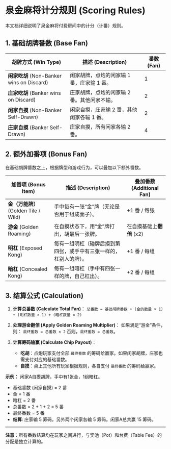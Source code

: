 # 泉金麻将计分规则 (Scoring Rules)

本文档详细说明了泉金麻将付费房间中的计分（计番）规则。

## 1. 基础胡牌番数 (Base Fan)

| 胡牌方式 (Win Type)   | 描述 (Description)                               | 番数 (Fan) |
| --------------------- | ------------------------------------------------ | ---------- |
| **闲家吃胡** (Non-Banker wins on Discard) | 闲家胡牌，点炮的闲家输 1 番，庄家输 1 番。   | 1          |
| **庄家吃胡** (Banker wins on Discard) | 庄家胡牌，点炮的闲家输 2 番。其他闲家不输。 | 2          |
| **闲家自摸** (Non-Banker Self-Drawn) | 闲家自摸，庄家输 2 番，其他闲家各输 1 番。   | 2          |
| **庄家自摸** (Banker Self-Drawn) | 庄家自摸，所有闲家各输 2 番。                   | 4          |

## 2. 额外加番项 (Bonus Fan)

在基础胡牌番数之上，根据牌型和游戏行为，可以叠加以下额外番数。

| 加番项 (Bonus Item) | 描述 (Description)                                     | 叠加番数 (Additional Fan) |
| ------------------- | ------------------------------------------------------ | ------------------------- |
| **金（万能牌）** (Golden Tile / Wild) | 手中每有一张“金”牌（无论是否用于组成面子）。       | +1 番 / 每张              |
| **游金** (Golden Roaming)           | 在自摸状态下，用“金”牌打出，胡最后一张牌。       | 在自摸基础上**翻倍** (x2) |
| **明杠** (Exposed Kong)             | 每有一组明杠（碰牌后摸到第四张，或手中有三张一样的，杠别人的牌）。 | +1 番 / 每组              |
| **暗杠** (Concealed Kong)           | 每有一组暗杠（手中有四张一样的牌，自己杠出）。     | +2 番 / 每组              |

## 3. 结算公式 (Calculation)

1.  **计算总番数 (Calculate Total Fan)**：
    `总番数 = 基础胡牌番数 + (金的数量 × 1) + (明杠数量 × 1) + (暗杠数量 × 2)`

2.  **处理游金翻倍 (Apply Golden Roaming Multiplier)**：
    如果满足“游金”条件，则：
    `最终番数 = 总番数 × 2`
    否则，`最终番数 = 总番数`。

3.  **计算筹码输赢 (Calculate Chip Payout)**：
    *   **吃胡**：点炮玩家支付全部 `最终番数` 的筹码给赢家。如果闲家胡牌，庄家也需支付对应的基础番数。
    *   **自摸**：桌上其他所有玩家根据规则，各自支付 `最终番数` 的筹码给赢家。

**示例：**
闲家A自摸胡牌，手中有1张金，1组暗杠。
-   基础番数 (闲家自摸) = 2 番
-   金 = 1 番
-   暗杠 = 2 番
-   总番数 = 2 + 1 + 2 = 5 番
-   最终番数 = 5 番
-   **结算**: 庄家输 5 筹码，另外两个闲家各输 5 筹码。闲家A总共赢 15 筹码。

---
**注意**：所有番数结算均在玩家之间进行，与奖池（Pot）和台费（Table Fee）的分配是独立计算的。
